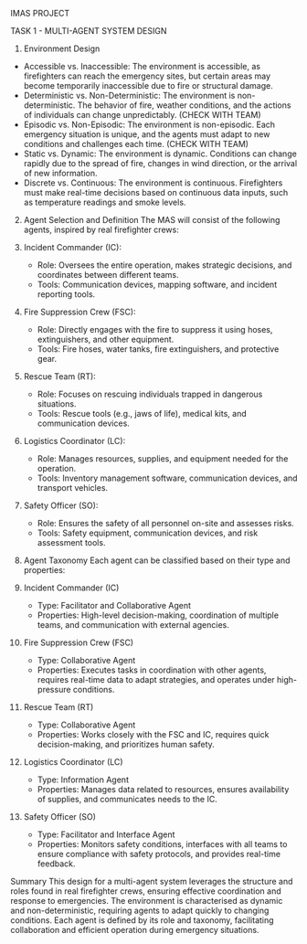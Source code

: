 IMAS PROJECT 


TASK 1 - MULTI-AGENT SYSTEM DESIGN



1. Environment Design
- Accessible vs. Inaccessible: The environment is accessible, as firefighters can reach the emergency sites, but certain areas may become temporarily inaccessible due to fire or structural damage.
- Deterministic vs. Non-Deterministic: The environment is non-deterministic. The behavior of fire, weather conditions, and the actions of individuals can change unpredictably. (CHECK WITH TEAM)
- Episodic vs. Non-Episodic: The environment is non-episodic. Each emergency situation is unique, and the agents must adapt to new conditions and challenges each time. (CHECK WITH TEAM)
- Static vs. Dynamic: The environment is dynamic. Conditions can change rapidly due to the spread of fire, changes in wind direction, or the arrival of new information.
- Discrete vs. Continuous: The environment is continuous. Firefighters must make real-time decisions based on continuous data inputs, such as temperature readings and smoke levels. 

2. Agent Selection and Definition
The MAS will consist of the following agents, inspired by real firefighter crews:

1. Incident Commander (IC):
   - Role: Oversees the entire operation, makes strategic decisions, and coordinates between different teams.
   - Tools: Communication devices, mapping software, and incident reporting tools.

2. Fire Suppression Crew (FSC):
   - Role: Directly engages with the fire to suppress it using hoses, extinguishers, and other equipment.
   - Tools: Fire hoses, water tanks, fire extinguishers, and protective gear.

3. Rescue Team (RT):
   - Role: Focuses on rescuing individuals trapped in dangerous situations.
   - Tools: Rescue tools (e.g., jaws of life), medical kits, and communication devices.

4. Logistics Coordinator (LC):
   - Role: Manages resources, supplies, and equipment needed for the operation.
   - Tools: Inventory management software, communication devices, and transport vehicles.

5. Safety Officer (SO):
   - Role: Ensures the safety of all personnel on-site and assesses risks.
   - Tools: Safety equipment, communication devices, and risk assessment tools.



3. Agent Taxonomy
Each agent can be classified based on their type and properties:

1. Incident Commander (IC)
   - Type: Facilitator and Collaborative Agent
   - Properties: High-level decision-making, coordination of multiple teams, and communication with external agencies.

2. Fire Suppression Crew (FSC)
   - Type: Collaborative Agent
   - Properties: Executes tasks in coordination with other agents, requires real-time data to adapt strategies, and operates under high-pressure conditions.

3. Rescue Team (RT)
   - Type: Collaborative Agent
   - Properties: Works closely with the FSC and IC, requires quick decision-making, and prioritizes human safety.

4. Logistics Coordinator (LC)
   - Type: Information Agent
   - Properties: Manages data related to resources, ensures availability of supplies, and communicates needs to the IC.

5. Safety Officer (SO)
   - Type: Facilitator and Interface Agent
   - Properties: Monitors safety conditions, interfaces with all teams to ensure compliance with safety protocols, and provides real-time feedback.

Summary
This design for a multi-agent system leverages the structure and roles found in real firefighter crews, ensuring effective coordination and response to emergencies. The environment is characterised as dynamic and non-deterministic, requiring agents to adapt quickly to changing conditions. Each agent is defined by its role and taxonomy, facilitating collaboration and efficient operation during emergency situations.

